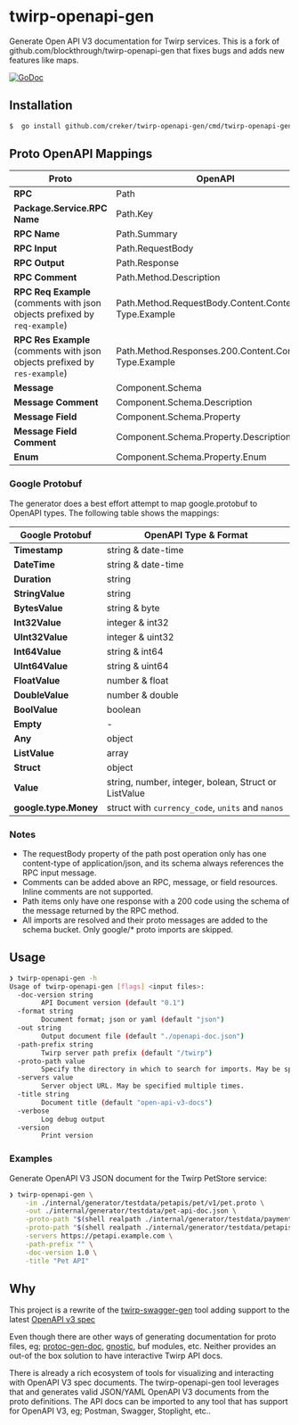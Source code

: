# twirp-openapi-gen
Generate Open API V3 documentation for Twirp services. This is a fork of github.com/blockthrough/twirp-openapi-gen that fixes bugs and adds new features like maps.

[![GoDoc](https://img.shields.io/badge/godoc-reference-5272B4.svg?style=for-the-badge)](https://godoc.org/github.com/creker/twirp-openapi-gen)


## Installation

```sh
$  go install github.com/creker/twirp-openapi-gen/cmd/twirp-openapi-gen@latest
```

## Proto OpenAPI Mappings

| Proto                                                                      | OpenAPI                                                |
|----------------------------------------------------------------------------|--------------------------------------------------------|
| **RPC**                                                                    | Path                                                   |
| **Package.Service.RPC Name**                                               | Path.Key                                               |
| **RPC Name**                                                               | Path.Summary                                           |
| **RPC Input**                                                              | Path.RequestBody                                       |
| **RPC Output**                                                             | Path.Response                                          |
| **RPC Comment**                                                            | Path.Method.Description                                |
| **RPC Req Example** (comments with json objects prefixed by `req-example`) | Path.Method.RequestBody.Content.Content-Type.Example   |
| **RPC Res Example** (comments with json objects prefixed by `res-example`) | Path.Method.Responses.200.Content.Content-Type.Example |
| **Message**                                                                | Component.Schema                                       |
| **Message Comment**                                                        | Component.Schema.Description                           |
| **Message Field**                                                          | Component.Schema.Property                              |
| **Message Field Comment**                                                  | Component.Schema.Property.Description                  |
| **Enum**                                                                   | Component.Schema.Property.Enum                         |


### Google Protobuf

The generator does a best effort attempt to map google.protobuf to OpenAPI types. The following table shows the mappings:

| Google Protobuf       | OpenAPI Type & Format                                |
|-----------------------|------------------------------------------------------|
| **Timestamp**         | string & date-time                                   |
| **DateTime**          | string & date-time                                   |
| **Duration**          | string                                               |
| **StringValue**       | string                                               |
| **BytesValue**        | string & byte                                        |
| **Int32Value**        | integer & int32                                      |
| **UInt32Value**       | integer & uint32                                     |
| **Int64Value**        | string & int64                                       |
| **UInt64Value**       | string & uint64                                      |
| **FloatValue**        | number & float                                       |
| **DoubleValue**       | number & double                                      |
| **BoolValue**         | boolean                                              |
| **Empty**             | -                                                    |
| **Any**               | object                                               |
| **ListValue**         | array                                                |
| **Struct**            | object                                               |
| **Value**             | string, number, integer, bolean, Struct or ListValue |
| **google.type.Money** | struct with `currency_code`, `units` and `nanos`     |


### Notes
* The requestBody property of the path post operation only has one content-type of application/json, and its schema always references the RPC input message.
* Comments can be added above an RPC, message, or field resources. Inline comments are not supported.
* Path items only have one response with a 200 code using the schema of the message returned by the RPC method.
* All imports are resolved and their proto messages are added to the schema bucket. Only google/* proto imports are skipped.


## Usage

```sh
❯ twirp-openapi-gen -h
Usage of twirp-openapi-gen [flags] <input files>:
  -doc-version string
        API Document version (default "0.1")
  -format string
        Document format; json or yaml (default "json")
  -out string
        Output document file (default "./openapi-doc.json")
  -path-prefix string
        Twirp server path prefix (default "/twirp")
  -proto-path value
        Specify the directory in which to search for imports. May be specified multiple times; directories will be searched in order.  If not given, the current working directory is used.
  -servers value
        Server object URL. May be specified multiple times.
  -title string
        Document title (default "open-api-v3-docs")
  -verbose
        Log debug output
  -version
        Print version
```

### Examples

Generate OpenAPI V3 JSON document for the Twirp PetStore service:

```sh
❯ twirp-openapi-gen \
    -in ./internal/generator/testdata/petapis/pet/v1/pet.proto \
    -out ./internal/generator/testdata/pet-api-doc.json \
    -proto-path "$(shell realpath ./internal/generator/testdata/paymentapis/)" \
    -proto-path "$(shell realpath ./internal/generator/testdata/petapis/)" \
    -servers https://petapi.example.com \
    -path-prefix "" \
    -doc-version 1.0 \
    -title "Pet API"
```

## Why

This project is a rewrite of the [twirp-swagger-gen](https://github.com/go-bridget/twirp-swagger-gen) tool adding support to the latest [OpenAPI v3 spec](https://github.com/OAI/OpenAPI-Specification/blob/main/versions/3.0.3.md)

Even though there are other ways of generating documentation for proto files, eg; [protoc-gen-doc](github.com/pseudomuto/protoc-gen-doc/), [gnostic](https://github.com/google/gnostic), buf modules, etc. Neither provides an out-of the box solution to have interactive Twirp API docs. 

There is already a rich ecosystem of tools for visualizing and interacting with OpenAPI V3 spec documents. The twirp-openapi-gen tool leverages that and generates valid JSON/YAML OpenAPI V3 documents from the proto definitions.
The API docs can be imported to any tool that has support for OpenAPI V3, eg; Postman, Swagger, Stoplight, etc..
